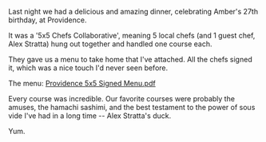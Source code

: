 <!--
.. title: Great meal at Providence
.. date: 2009/04/29 13:37
.. slug: index
.. tags:
.. link:
.. description:
-->

Last night we had a delicious and amazing dinner, celebrating Amber's 27th birthday, at Providence.

It was a '5x5 Chefs Collaborative', meaning 5 local chefs (and 1 guest chef, Alex Stratta) hung out together and handled one course each.

They gave us a menu to take home that I've attached. All the chefs signed it, which was a nice touch I'd never seen before.

The menu: [Providence 5x5 Signed Menu.pdf](/images/providence-5x5-signed-menu.pdf)

Every course was incredible. Our favorite courses were probably the amuses, the hamachi sashimi, and the best testament to the power of sous vide I've had in a long time -- Alex Stratta's duck.

Yum.
